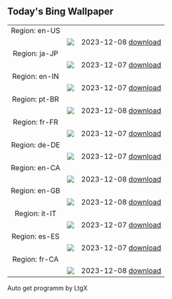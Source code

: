 ## Today's Bing Wallpaper
|      |      |      |
| :----: | :----: | :----: |
|Region: en-US
||![](https://www.bing.com/th?id=OHR.PearlHarborArizona_EN-US9996821390_UHD.jpg&pid=hp&w=1152&h=648&rs=1&c=4)|2023-12-08 [download](https://www.bing.com/th?id=OHR.PearlHarborArizona_EN-US9996821390_UHD.jpg)|
|Region: ja-JP
||![](https://www.bing.com/th?id=OHR.Taisetsu2023_JA-JP8835846835_UHD.jpg&pid=hp&w=1152&h=648&rs=1&c=4)|2023-12-07 [download](https://www.bing.com/th?id=OHR.Taisetsu2023_JA-JP8835846835_UHD.jpg)|
|Region: en-IN
||![](https://www.bing.com/th?id=OHR.GrandCanyonVerdon_EN-IN1889492687_UHD.jpg&pid=hp&w=1152&h=648&rs=1&c=4)|2023-12-07 [download](https://www.bing.com/th?id=OHR.GrandCanyonVerdon_EN-IN1889492687_UHD.jpg)|
|Region: pt-BR
||![](https://www.bing.com/th?id=OHR.GrandCanyonVerdon_PT-BR9952684873_UHD.jpg&pid=hp&w=1152&h=648&rs=1&c=4)|2023-12-08 [download](https://www.bing.com/th?id=OHR.GrandCanyonVerdon_PT-BR9952684873_UHD.jpg)|
|Region: fr-FR
||![](https://www.bing.com/th?id=OHR.GrandCanyonVerdon_FR-FR3724391714_UHD.jpg&pid=hp&w=1152&h=648&rs=1&c=4)|2023-12-07 [download](https://www.bing.com/th?id=OHR.GrandCanyonVerdon_FR-FR3724391714_UHD.jpg)|
|Region: de-DE
||![](https://www.bing.com/th?id=OHR.GrandCanyonVerdon_DE-DE4754028043_UHD.jpg&pid=hp&w=1152&h=648&rs=1&c=4)|2023-12-07 [download](https://www.bing.com/th?id=OHR.GrandCanyonVerdon_DE-DE4754028043_UHD.jpg)|
|Region: en-CA
||![](https://www.bing.com/th?id=OHR.GrandCanyonVerdon_EN-CA6319133080_UHD.jpg&pid=hp&w=1152&h=648&rs=1&c=4)|2023-12-08 [download](https://www.bing.com/th?id=OHR.GrandCanyonVerdon_EN-CA6319133080_UHD.jpg)|
|Region: en-GB
||![](https://www.bing.com/th?id=OHR.GrandCanyonVerdon_EN-GB3267938575_UHD.jpg&pid=hp&w=1152&h=648&rs=1&c=4)|2023-12-08 [download](https://www.bing.com/th?id=OHR.GrandCanyonVerdon_EN-GB3267938575_UHD.jpg)|
|Region: it-IT
||![](https://www.bing.com/th?id=OHR.GrandCanyonVerdon_IT-IT8379623747_UHD.jpg&pid=hp&w=1152&h=648&rs=1&c=4)|2023-12-07 [download](https://www.bing.com/th?id=OHR.GrandCanyonVerdon_IT-IT8379623747_UHD.jpg)|
|Region: es-ES
||![](https://www.bing.com/th?id=OHR.GrandCanyonVerdon_ES-ES4353910010_UHD.jpg&pid=hp&w=1152&h=648&rs=1&c=4)|2023-12-07 [download](https://www.bing.com/th?id=OHR.GrandCanyonVerdon_ES-ES4353910010_UHD.jpg)|
|Region: fr-CA
||![](https://www.bing.com/th?id=OHR.GrandCanyonVerdon_FR-CA0950574695_UHD.jpg&pid=hp&w=1152&h=648&rs=1&c=4)|2023-12-08 [download](https://www.bing.com/th?id=OHR.GrandCanyonVerdon_FR-CA0950574695_UHD.jpg)|

Auto get programm by LtgX
